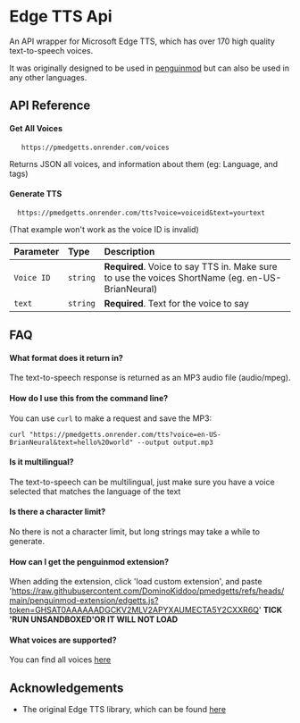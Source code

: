 
# Edge TTS Api
An API wrapper for Microsoft Edge TTS, which has over 170 high quality text-to-speech voices.

It was originally designed to be used in [penguinmod](https://penguinmod.com/) but can also be used in any other languages.






## API Reference

#### Get All Voices

```http
   https://pmedgetts.onrender.com/voices
```

Returns JSON all voices, and information about them (eg: Language, and tags)

#### Generate TTS

```http
  https://pmedgetts.onrender.com/tts?voice=voiceid&text=yourtext
```
(That example won't work as the voice ID is invalid)

| Parameter | Type     | Description                       |
| :-------- | :------- | :-------------------------------- |
| `Voice ID`      | `string` | **Required**. Voice to say TTS in. Make sure to use the voices ShortName (eg. en-US-BrianNeural) |
| `text`      | `string` | **Required**. Text for the voice to say |



## FAQ

#### What format does it return in?

The text-to-speech response is returned as an MP3 audio file (audio/mpeg).

#### How do I use this from the command line?

You can use ```curl``` to make a request and save the MP3:

```
curl "https://pmedgetts.onrender.com/tts?voice=en-US-BrianNeural&text=hello%20world" --output output.mp3
```

#### Is it multilingual?

The text-to-speech can be multilingual, just make sure you have a voice selected that matches the language of the text

#### Is there a character limit?

No there is not a character limit, but long strings may take a while to generate.

#### How can I get the penguinmod extension?

When adding the extension, click 'load custom extension', and paste 'https://raw.githubusercontent.com/DominoKiddoo/pmedgetts/refs/heads/main/penguinmod-extension/edgetts.js?token=GHSAT0AAAAAADGCKV2MLV2APYXAUMECTA5Y2CXXR6Q' **TICK 'RUN UNSANDBOXED'OR IT WILL NOT LOAD**

#### What voices are supported?

You can find all voices [here](https://pmedgetts.onrender.com/voices)




## Acknowledgements

 - The original Edge TTS library, which can be found [here](https://pypi.org/project/edge-tts/)
